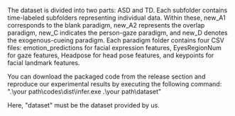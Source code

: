 The dataset is divided into two parts: ASD and TD. 
Each subfolder contains time-labeled subfolders representing individual data. 
Within these, new_A1 corresponds to the blank paradigm, new_A2 represents the overlap paradigm, new_C indicates the person-gaze paradigm, and new_D denotes the exogenous-cueing paradigm. 
Each paradigm folder contains four CSV files: emotion_predictions for facial expression features, EyesRegionNum for gaze features, Headpose for head pose features, and keypoints for facial landmark features.


You can download the packaged code from the release section and reproduce our experimental results by executing the following command:
".\your path\codes\dist\infer.exe  .\your path\dataset"

Here, "dataset" must be the dataset provided by us.

